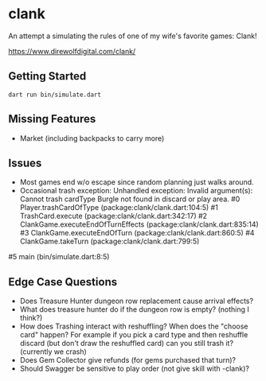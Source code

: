 # clank

An attempt a simulating the rules of one of my wife's favorite games: Clank!

https://www.direwolfdigital.com/clank/


## Getting Started

```
dart run bin/simulate.dart
```

## Missing Features
* Market (including backpacks to carry more)

## Issues
* Most games end w/o escape since random planning just walks around.
* Occasional trash exception:
Unhandled exception:
Invalid argument(s): Cannot trash cardType Burgle not found in discard or play area.
#0      Player.trashCardOfType (package:clank/clank.dart:104:5)
#1      TrashCard.execute (package:clank/clank.dart:342:17)
#2      ClankGame.executeEndOfTurnEffects (package:clank/clank.dart:835:14)
#3      ClankGame.executeEndOfTurn (package:clank/clank.dart:860:5)
#4      ClankGame.takeTurn (package:clank/clank.dart:799:5)
<asynchronous suspension>
#5      main (bin/simulate.dart:8:5)

## Edge Case Questions
* Does Treasure Hunter dungeon row replacement cause arrival effects?
* What does treasure hunter do if the dungeon row is empty? (nothing I think?)
* How does Trashing interact with reshuffling?  When does the "choose card" happen?
  For example if you pick a card type and then reshuffle discard (but don't
  draw the reshuffled card) can you still trash it?  (currently we crash)
* Does Gem Collector give refunds (for gems purchased that turn)?
* Should Swagger be sensitive to play order (not give skill with -clank)?

